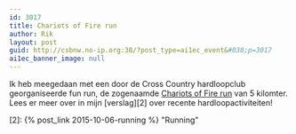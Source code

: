 ```yaml
---
id: 3017
title: Chariots of Fire run
author: Rik
layout: post
guid: http://csbnw.no-ip.org:38/?post_type=ai1ec_event&#038;p=3017
ai1ec_banner_image: null
---
```

Ik heb meegedaan met een door de Cross Country hardloopclub georganiseerde fun run, de zogenaamde [Chariots of Fire run][1] van 5 kilomter. Lees er meer over in mijn [verslag][2] over recente hardloopactiviteiten!

 [1]: https://www.facebook.com/events/1643726129242144/
 [2]: {% post_link 2015-10-06-running %} "Running"